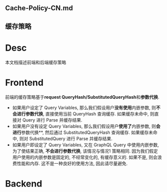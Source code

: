 Cache-Policy-CN.md
------------------

缓存策略
---------


# Desc

本文档描述前端和后端缓存策略



# Frontend

前端的缓存策略基于**request QueryHash/SubstitutedQueryHash**和**参数代换**.

- 如果用户设定了 Query Variables, 那么我们假设用户**没有使用**内嵌参数, 则**不会进行参数代换**, 直接使用当前 QueryHash 查询缓存. 如果缓存未命中, 则直接对 Query 进行 Parse 并缓存结果.
- 如果用户没有设定 Query Variables, 那么我们假设用户**使用了**内嵌参数, 则**会进行**参数代换**, 然后通过 SubstitutedQueryHash 查询缓存. 如果缓存未命中, 则对 SubstitutedQuery 进行 Parse 并缓存结果.
- 如果用户即设定了 Query Variables, 又在 GraphQL Query 中使用内嵌参数, 为了使结果正确, **不会进行参数代换**, 该情况与情况1 策略相同. 因为我们假定用户使用的内嵌参数是固定的, 不经常变化的, 有缓存意义的. 如果不是, 则会浪费性能和内存. 这不是一种良好的使用方法, 因此请尽量避免. 

# Backend